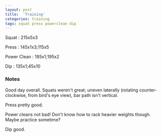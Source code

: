 ```yaml
---
layout: post
title:  'Training'
categories: training
tags: squat press powerclean dip
---
```


Squat       :   215x5x3

Press       :   145x1x3;115x5

Power Clean :   185x1;195x2

Dip         :   135x1;45x10


### Notes

Good day overall. Squats weren't great; uneven laterally (rotating counter-clockwise,
from bird's eye view), bar path isn't vertical.

Press pretty good.

Power cleans not bad! Don't know how to rack heavier weights though. Maybe practice
sometime?

Dip good.
